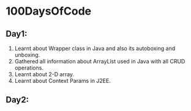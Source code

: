 # 100DaysOfCode

## Day1:
1. Learnt about Wrapper class in Java and also its autoboxing and unboxing.
2. Gathered all information about ArrayList used in Java with all CRUD operations.
3. Learnt about 2-D array.
4. Learnt about Context Params in J2EE.

## Day2:

